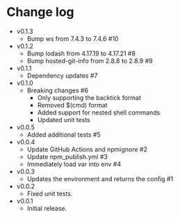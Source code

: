 # Change log

- v0.1.3
  - Bump ws from 7.4.3 to 7.4.6 #10
- v0.1.2
  - Bump lodash from 4.17.19 to 4.17.21 #8
  - Bump hosted-git-info from 2.8.8 to 2.8.9 #9
- v0.1.1
  - Dependency updates #7
- v0.1.0
  - Breaking changes #6
    - Only supporting the backtick format
    - Removed $(cmd) format
    - Added support for nested shell commands
    - Updated unit tests
- v0.0.5
  - Added additional tests #5
- v0.0.4
  - Update GitHub Actions and npmignore #2
  - Update npm_publish.yml #3
  - Immediately load var into env #4
- v0.0.3
  - Updates the environment and returns the config #1
- v0.0.2
  - Fixed unit tests.
- v0.0.1
  - Initial release.